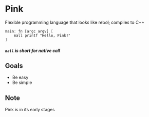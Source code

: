# Pink

Flexible programming language that looks like rebol; compiles to C++ 

```red
main: fn [argc argv] [
    nall printf "Hello, Pink!"
]
```
##### `nall` is short for native call

## Goals

* Be easy
* Be simple

## **Note**

Pink is in its early stages
